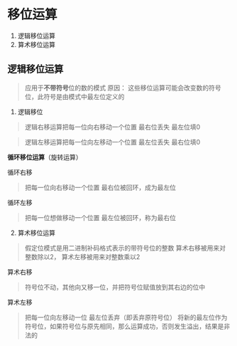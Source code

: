 # 移位运算

1. 逻辑移位运算
2. 算术移位运算


## 逻辑移位运算

> 应用于**不带符号**位的数的模式
> 原因：
> 这些移位运算可能会改变数的符号位，此符号是由模式中最左位定义的

1. 逻辑移位

> 逻辑右移运算把每一位向右移动一个位置
> 最右位丢失
> 最左位填0

> 逻辑左移运算把每一位向左移动一个位置
> 最左位丢失
> 最右位填0

**循环移位运算**（旋转运算）

循环右移
> 把每一位向右移动一个位置
> 最右位被回环，成为最左位

循环左移
> 把每一位想做移动一个位置
> 最左位被回环，称为最右位



2. 算术移位运算

> 假定位模式是用二进制补码格式表示的带符号位的整数
> 算术右移被用来对整数除以2，
> 算术左移被用来对整数乘以2

算术右移
> 符号位不动，其他向又移一位，并把符号位赋值放到其右边的位中

算术左移
> 把每一位向左移动一位
> 最左位丢弃（即丢弃原符号位）
> 将新的最左位作为符号位，如果符号位与原先相同，那么运算成功，否则发生溢出，结果是非法的


